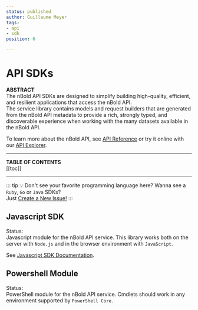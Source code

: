 ```yaml
---
status: published
author: Guillaume Meyer
tags:
- api
- sdk
position: 6

---
```

# API SDKs

**ABSTRACT**  
The nBold API SDKs are designed to simplify building high-quality, efficient, and resilient applications that access the nBold API.  
The service library contains models and request builders that are generated from the nBold API metadata to provide a rich, strongly typed, and discoverable experience when working with the many datasets available in the nBold API.

To learn more about the nBold API, see [API Reference](/api) or try it online with our [API Explorer](/api/explorer).

---

**TABLE OF CONTENTS**  
[[toc]]

---

::: tip 💡 Don't see your favorite programming language here?
Wanna see a `Ruby`, `Go` or `Java` SDKs?  
Just [Create a New Issue!](https://github.com/nboldhq/docs/issues)
:::

## Javascript SDK
Status: <Badge text="beta" type="warning"/>  
Javascript module for the nBold API service. This library works both on the server with `Node.js` and in the browser environment with `JavaScript`.

See [Javascript SDK Documentation](/api/latest/sdks/javascript).

## Powershell Module
Status: <Badge text="Coming Soon" type="error"/>  
PowerShell module for the nBold API service. Cmdlets should work in any environment supported by `PowerShell Core`.

